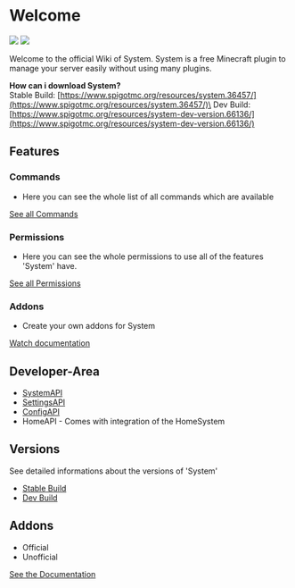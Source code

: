 # Welcome

[![](https://jitpack.io/v/phans11/System\_Code.svg)](https://jitpack.io/#phans11/System\_Code) [![](https://jitci.com/gh/phans11/System\_Code/svg)](https://jitci.com/gh/phans11/System\_Code)

Welcome to the official Wiki of System. System is a free Minecraft plugin to manage your server easily without using many plugins.

**How can i download System?**\
Stable Build: [https://www.spigotmc.org/resources/system.36457/](https://www.spigotmc.org/resources/system.36457/)\
Dev Build: [https://www.spigotmc.org/resources/system-dev-version.66136/](https://www.spigotmc.org/resources/system-dev-version.66136/)

## Features

### Commands

* Here you can see the whole list of all commands which are available

[See all Commands](features/commands.md)

### Permissions

* Here you can see the whole permissions to use all of the features 'System' have.

[See all Permissions](features/permissions.md)

### Addons

* Create your own addons for System

[Watch documentation](broken-reference/)

## Developer-Area

* [SystemAPI](for-developers/systemapi.md)
* [SettingsAPI](for-developers/settingsapi.md)
* [ConfigAPI](for-developers/configapi.md)
* HomeAPI - Comes with integration of the HomeSystem

## Versions

See detailed informations about the versions of 'System'

* [Stable Build](versions/stable-build.md)
* [Dev Build](versions/dev-build.md)

## Addons

* Official
* Unofficial

[See the Documentation](broken-reference/)
